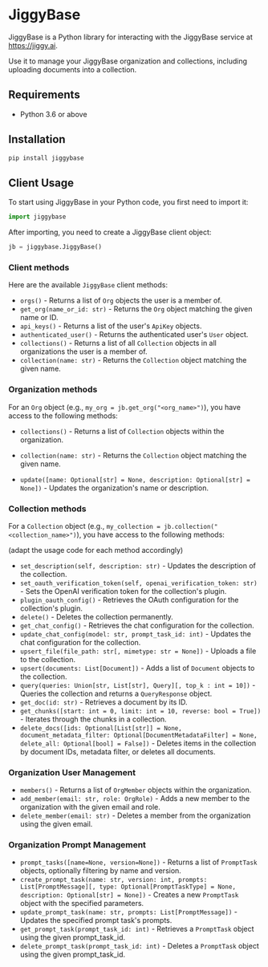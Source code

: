 # JiggyBase

JiggyBase is a Python library for interacting with the JiggyBase service at https://jiggy.ai.

Use it to manage your JiggyBase organization and collections, including uploading documents into a collection.

## Requirements

- Python 3.6 or above

## Installation

```bash
pip install jiggybase
```

## Client Usage

To start using JiggyBase in your Python code, you first need to import it:

```python
import jiggybase
```

After importing, you need to create a JiggyBase client object:

```python
jb = jiggybase.JiggyBase()
```


### Client methods

Here are the available `JiggyBase` client methods:

- `orgs()` - Returns a list of `Org` objects the user is a member of.
- `get_org(name_or_id: str)` - Returns the `Org` object matching the given name or ID.
- `api_keys()` - Returns a list of the user's `ApiKey` objects.
- `authenticated_user()` - Returns the authenticated user's `User` object.
- `collections()` - Returns a list of all `Collection` objects in all organizations the user is a member of.
- `collection(name: str)` - Returns the `Collection` object matching the given name.

### Organization methods

For an `Org` object (e.g., `my_org = jb.get_org("<org_name>")`), you have access to the following methods:

- `collections()` - Returns a list of `Collection` objects within the organization.
- `collection(name: str)` - Returns the `Collection` object matching the given name.

- `update([name: Optional[str] = None, description: Optional[str] = None])` - Updates the organization's name or description.


### Collection methods

For a `Collection` object (e.g., `my_collection = jb.collection("<collection_name>")`), you have access to the following methods:

(adapt the usage code for each method accordingly)

- `set_description(self, description: str)` - Updates the description of the collection.
- `set_oauth_verification_token(self, openai_verification_token: str)` - Sets the OpenAI verification token for the collection's plugin.
- `plugin_oauth_config()` - Retrieves the OAuth configuration for the collection's plugin.
- `delete()` - Deletes the collection permanently.
- `get_chat_config()` - Retrieves the chat configuration for the collection.
- `update_chat_config(model: str, prompt_task_id: int)` - Updates the chat configuration for the collection.
- `upsert_file(file_path: str[, mimetype: str = None])` - Uploads a file to the collection.
- `upsert(documents: List[Document])` - Adds a list of `Document` objects to the collection.
- `query(queries: Union[str, List[str], Query][, top_k : int = 10])` - Queries the collection and returns a `QueryResponse` object.
- `get_doc(id: str)` - Retrieves a document by its ID.
- `get_chunks([start: int = 0, limit: int = 10, reverse: bool = True])` - Iterates through the chunks in a collection.
- `delete_docs([ids: Optional[List[str]] = None, document_metadata_filter: Optional[DocumentMetadataFilter] = None, delete_all: Optional[bool] = False])` - Deletes items in the collection by document IDs, metadata filter, or deletes all documents.

### Organization User Management

- `members()` - Returns a list of `OrgMember` objects within the organization.
- `add_member(email: str, role: OrgRole)` - Adds a new member to the organization with the given email and role.
- `delete_member(email: str)` - Deletes a member from the organization using the given email.

### Organization Prompt Management

- `prompt_tasks([name=None, version=None])` - Returns a list of `PromptTask` objects, optionally filtering by name and version.
- `create_prompt_task(name: str, version: int, prompts: List[PromptMessage][, type: Optional[PromptTaskType] = None, description: Optional[str] = None])` - Creates a new `PromptTask` object with the specified parameters.
- `update_prompt_task(name: str, prompts: List[PromptMessage])` - Updates the specified prompt task's prompts.
- `get_prompt_task(prompt_task_id: int)` - Retrieves a `PromptTask` object using the given prompt_task_id.
- `delete_prompt_task(prompt_task_id: int)` - Deletes a `PromptTask` object using the given prompt_task_id.